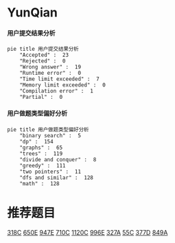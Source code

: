 # YunQian

<!-- tabs:start -->



#### **用户提交结果分析**

```mermaid
pie title 用户提交结果分析
    "Accepted" :  23
    "Rejected" :  0
    "Wrong answer" :  19
    "Runtime error" :  0
    "Time limit exceeded" :  7
    "Memory limit exceeded" :  0
    "Compilation error" :  1
    "Partial" :  0
```

#### **用户做题类型偏好分析**

```mermaid
pie title 用户做题类型偏好分析
    "binary search" :  5
    "dp" :  154
    "graphs" :  65
    "trees" :  119
    "divide and conquer" :  8
    "greedy" :  111
    "two pointers" :  11
    "dfs and similar" :  128
    "math" :  128
```



<!-- tabs:end -->
# 推荐题目
[318C](https://codeforces.com/contest/318/problem/C)
[650E](https://codeforces.com/contest/650/problem/E)
[947E](https://codeforces.com/contest/947/problem/E)
[710C](https://codeforces.com/contest/710/problem/C)
[1120C](https://codeforces.com/contest/1120/problem/C)
[996E](https://codeforces.com/contest/996/problem/E)
[327A](https://codeforces.com/contest/327/problem/A)
[55C](https://codeforces.com/contest/55/problem/C)
[377D](https://codeforces.com/contest/377/problem/D)
[849A](https://codeforces.com/contest/849/problem/A)
